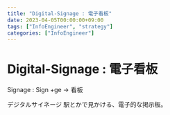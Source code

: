 ```yaml
---
title: "Digital-Signage : 電子看板"
date: 2023-04-05T00:00:00+09:00
tags: ["InfoEngineer", "strategy"]
categories: ["InfoEngineer"]
---
```

# Digital-Signage : 電子看板

Signage : Sign +ge -> 看板

デジタルサイネージ
駅とかで見かける、電子的な掲示板。